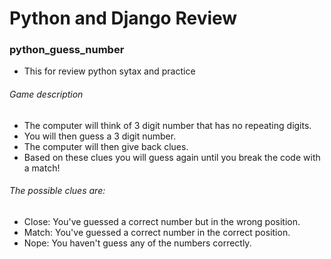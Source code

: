 # Python and Django Review
### python_guess_number
* This for review python sytax and practice
###### Game description
* The computer will think of 3 digit number that has no repeating digits.
* You will then guess a 3 digit number.
* The computer will then give back clues.
* Based on these clues you will guess again until you break the code with a match!
###### The possible clues are:
* Close: You've guessed a correct number but in the wrong position.
* Match: You've guessed a correct number in the correct position.
* Nope: You haven't guess any of the numbers correctly.

